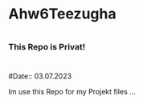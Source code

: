 # Ahw6Teezugha
#
### This Repo is Privat! ####
#
#
#
#
#Date:: 03.07.2023

Im use this Repo for my Projekt files ... 
#
#
#
#
#
